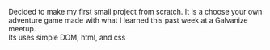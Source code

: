 Decided to make my first small project from scratch. It is a choose your own
adventure game made with what I learned this past week at a Galvanize meetup.  
Its uses simple DOM, html, and css

